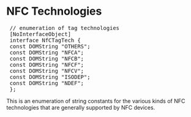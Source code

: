 NFC Technologies
================

<pre class="webidl prettyprint">
 // enumeration of tag technologies
 [NoInterfaceObject]
 interface NfCTagTech {
 const DOMString "OTHERS";
 const DOMString "NFCA";
 const DOMString "NFCB";
 const DOMString "NFCF";
 const DOMString "NFCV";
 const DOMString "ISODEP";
 const DOMString "NDEF";
 };
</pre>

This is an enumeration of string constants for the various kinds of NFC technologies that are generally supported by NFC devices.

